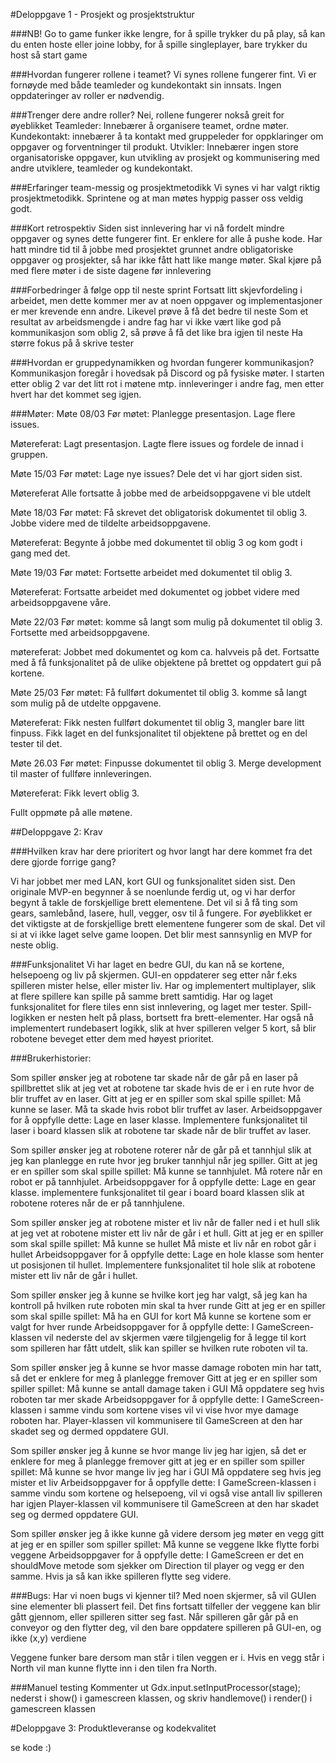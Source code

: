 
#Deloppgave 1 - Prosjekt og prosjektstruktur

###NB!
Go to game funker ikke lengre, for å spille trykker du på play, så kan du enten hoste eller joine lobby, for å spille singleplayer, bare trykker du host så start game

###Hvordan fungerer rollene i teamet?
Vi synes rollene fungerer fint. Vi er fornøyde med både teamleder og kundekontakt sin innsats. Ingen oppdateringer av roller er nødvendig.

###Trenger dere andre roller?
Nei, rollene fungerer nokså greit for øyeblikket
Teamleder: Innebærer å organisere teamet, ordne møter.
Kundekontakt: innebærer å ta kontakt med gruppeleder for oppklaringer om oppgaver og forventninger til produkt.
Utvikler: Innebærer ingen store organisatoriske oppgaver, kun utvikling av prosjekt og kommunisering med andre utviklere, teamleder og kundekontakt.

###Erfaringer team-messig og prosjektmetodikk
Vi synes vi har valgt riktig prosjektmetodikk. Sprintene og at man møtes hyppig passer oss veldig godt.

###Kort retrospektiv
Siden sist innlevering har vi nå fordelt mindre oppgaver og synes dette fungerer fint. Er enklere for alle å pushe kode. Har hatt mindre tid til å jobbe med prosjektet grunnet andre obligatoriske oppgaver og prosjekter, så har ikke fått hatt like mange møter. Skal kjøre på med flere møter i de siste dagene før innlevering

###Forbedringer å følge opp til neste sprint
Fortsatt litt skjevfordeling i arbeidet, men dette kommer mer av at noen oppgaver og implementasjoner er mer krevende enn andre. Likevel prøve å få det bedre til neste
Som et resultat av arbeidsmengde i andre fag har vi ikke vært like god på kommunikasjon som oblig 2, så prøve å få det like bra igjen til neste
Ha større fokus på å skrive tester

###Hvordan er gruppedynamikken og hvordan fungerer kommunikasjon?
Kommunikasjon foregår i hovedsak på Discord og på fysiske møter. I starten etter oblig 2 var det litt rot i møtene mtp. innleveringer i andre fag, men etter hvert har det kommet seg igjen.


###Møter:
Møte 08/03
Før møtet:
Planlegge presentasjon.
Lage flere issues.

Møtereferat:
Lagt presentasjon.
Lagte flere issues og fordele de innad i gruppen.

Møte 15/03
Før møtet:
Lage nye issues?
Dele det vi har gjort siden sist.

Møtereferat
Alle fortsatte å jobbe med de arbeidsoppgavene vi ble utdelt

Møte 18/03
Før møtet:
Få skrevet det obligatorisk dokumentet til oblig 3.
Jobbe videre med de tildelte arbeidsoppgavene.

Møtereferat:
Begynte å jobbe med dokumentet til oblig 3 og kom godt i gang med det.

Møte 19/03
Før møtet:
Fortsette arbeidet med dokumentet til oblig 3.

Møtereferat:
Fortsatte arbeidet med dokumentet og jobbet videre med arbeidsoppgavene våre.

Møte  22/03
Før møtet:
komme så langt som mulig på dokumentet til oblig 3.
Fortsette med arbeidsoppgavene.

møtereferat:
Jobbet med dokumentet og kom ca. halvveis på det.
Fortsatte med å få funksjonalitet på de ulike objektene på brettet og oppdatert gui på kortene.

Møte 25/03
Før møtet:
Få fullført dokumentet til oblig 3.
komme så langt som mulig på de utdelte oppgavene.

Møtereferat:
Fikk nesten fullført dokumentet til oblig 3, mangler bare litt finpuss.
Fikk laget en del funksjonalitet til objektene på brettet og en del tester til det.

Møte 26.03
Før møtet:
Finpusse dokumentet til oblig 3.
Merge development til master of fullføre innleveringen.

Møtereferat:
Fikk levert oblig 3.

Fullt oppmøte på alle møtene.


##Deloppgave 2: Krav

###Hvilken krav har dere prioritert og hvor langt har dere kommet fra det dere gjorde forrige gang?

Vi har jobbet mer med LAN, kort GUI og funksjonalitet siden sist. Den originale MVP-en begynner å se noenlunde ferdig ut, og vi har derfor begynt å takle de forskjellige brett elementene. Det vil si å få ting som gears, samlebånd, lasere, hull, vegger, osv til å fungere. For øyeblikket er det viktigste at de forskjellige brett elementene fungerer som de skal. Det vil si at vi ikke laget selve game loopen. Det blir mest sannsynlig en MVP for neste oblig.

###Funksjonalitet
Vi har laget en bedre GUI, du kan nå se kortene, helsepoeng og liv på skjermen. GUI-en oppdaterer seg etter når f.eks spilleren mister helse, eller mister liv. Har og implementert multiplayer, slik at flere spillere kan spille på samme brett samtidig. Har og laget funksjonalitet for flere tiles enn sist innlevering, og laget mer tester. Spill-logikken er nesten helt på plass, bortsett fra brett-elementer. Har også nå implementert rundebasert logikk, slik at hver spilleren velger 5 kort, så blir robotene beveget etter dem med høyest prioritet.





###Brukerhistorier:

Som spiller ønsker jeg at robotene tar skade når de går på en laser på spillbrettet slik at jeg vet at robotene tar skade hvis de er i en rute hvor de blir truffet av en laser.
Gitt at jeg er en spiller som skal spille spillet:
Må kunne se laser.
Må ta skade hvis robot blir truffet av laser.
Arbeidsoppgaver for å oppfylle dette:
Lage en laser klasse.
Implementere funksjonalitet til laser i board klassen slik at robotene tar skade når de blir truffet av laser.

Som spiller ønsker jeg at robotene roterer når de går på et tannhjul slik at jeg kan planlegge en rute hvor jeg bruker tannhjul når jeg spiller.
Gitt at jeg er en spiller som skal spille spillet:
Må kunne se tannhjulet.
Må rotere når en robot er på tannhjulet.
Arbeidsoppgaver for å oppfylle dette:
Lage en gear klasse.
implementere funksjonalitet til gear i board board klassen slik at robotene roteres når de er på tannhjulene.

Som spiller ønsker jeg at robotene mister et liv når de faller ned i et hull slik at  jeg vet at robotene mister ett liv når de går i et hull.
Gitt at jeg er en spiller som skal spille spillet:
Må kunne se hullet
Må miste et liv når en robot går i hullet
Arbeidsoppgaver for å oppfylle dette:
Lage en hole klasse som henter ut posisjonen til hullet.
Implementere funksjonalitet til hole slik at robotene mister ett liv når de går i hullet.

Som spiller ønsker jeg å kunne se hvilke kort jeg har valgt, så jeg kan ha kontroll på hvilken rute roboten min skal ta hver runde
Gitt at jeg er en spiller som skal spille spillet:
Må ha en GUI for kort
Må kunne se kortene som er valgt for hver runde
Arbeidsoppgaver for å oppfylle dette:
I GameScreen-klassen vil nederste del av skjermen være tilgjengelig for å legge til kort som spilleren har fått utdelt, slik kan spiller se hvilken rute roboten vil ta.

Som spiller ønsker jeg å kunne se hvor masse damage roboten min har tatt, så det er enklere for meg å planlegge fremover
Gitt at jeg er en spiller som spiller spillet:
Må kunne se antall damage taken i GUI
Må oppdatere seg hvis roboten tar mer skade
Arbeidsoppgaver for å oppfylle dette:
I GameScreen-klassen i samme vindu som kortene vises vil vi vise hvor mye damage roboten har.
Player-klassen vil kommunisere til GameScreen at den har skadet seg og dermed oppdatere GUI.

Som spiller ønsker jeg å kunne se hvor mange liv jeg har igjen, så det er enklere for meg å planlegge fremover
gitt at jeg er en spiller som spiller spillet:
Må kunne se hvor mange liv jeg har i GUI
Må oppdatere seg hvis jeg mister et liv
Arbeidsoppgaver for å oppfylle dette:
I GameScreen-klassen i samme vindu som kortene og helsepoeng, vil vi også vise antall liv spilleren har igjen
Player-klassen vil kommunisere til GameScreen at den har skadet seg og dermed oppdatere GUI.

Som spiller ønsker jeg å ikke kunne gå videre dersom jeg møter en vegg
gitt at jeg er en spiller som spiller spillet:
Må kunne se veggene
Ikke flytte forbi veggene
Arbeidsoppgaver for å oppfylle dette:
I GameScreen er det en shouldMove metode som sjekker om Direction til player og vegg er den samme. Hvis ja så kan ikke spilleren flytte seg videre.


###Bugs:
Har vi noen bugs vi kjenner til?
Med noen skjermer, så vil GUIen sine elementer bli plassert feil. Det fins fortsatt tilfeller der veggene kan blir gått gjennom, eller spilleren sitter seg fast. Når spilleren går går på en conveyor og den flytter deg, vil den bare oppdatere spilleren på GUI-en, og ikke (x,y) verdiene

Veggene funker bare dersom man står i tilen veggen er i. Hvis en vegg står i North vil man kunne flytte inn i den tilen fra North.

###Manuel testing
Kommenter ut Gdx.input.setInputProcessor(stage); nederst i show() i gamescreen klassen, og skriv handlemove() i render() i gamescreen klassen


#Deloppgave 3: Produktleveranse og kodekvalitet

se kode :)
